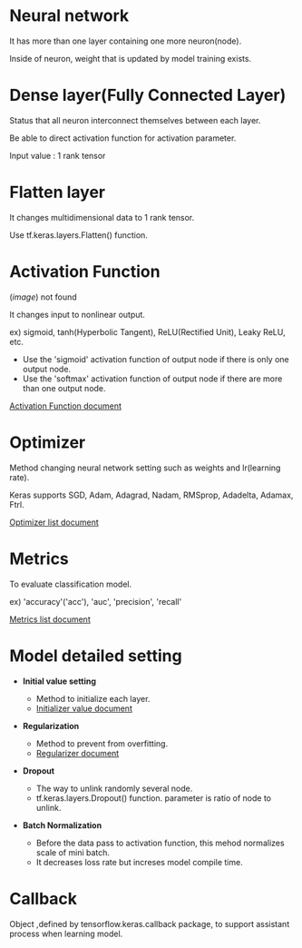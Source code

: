 # Neural network

It has more than one layer containing one more neuron(node).

Inside of neuron, weight that is updated by model training exists.

# Dense layer(Fully Connected Layer)

Status that all neuron interconnect themselves between each layer.

Be able to direct activation function for activation parameter.

Input value : 1 rank tensor

# Flatten layer

It changes multidimensional data to 1 rank tensor.

Use tf.keras.layers.Flatten() function.

# Activation Function

(_image_) not found

It changes input to nonlinear output.

ex) sigmoid, tanh(Hyperbolic Tangent), ReLU(Rectified Unit), Leaky ReLU, etc.
  - Use the 'sigmoid' activation function of output node if there is only one output node.
  - Use the 'softmax' activation function of output node if there are more than one output node.

[Activation Function document](https://www.tensorflow.org/api_docs/python/tf/keras/activations)

# Optimizer

Method changing neural network setting such as weights and lr(learning rate).

Keras supports SGD, Adam, Adagrad, Nadam, RMSprop, Adadelta, Adamax, Ftrl.

[Optimizer list document](https://www.tensorflow.org/api_docs/python/tf/keras/optimizers)

# Metrics

To evaluate classification model.

ex) 'accuracy'('acc'), 'auc', 'precision', 'recall'

[Metrics list document](https://www.tensorflow.org/api_docs/python/tf/keras/metrics)

# Model detailed setting
- __Initial value setting__
  - Method to initialize each layer.
  - [Initializer value document](https://www.tensorflow.org/api_docs/python/tf/keras/initializers)

- __Regularization__
  - Method to prevent from overfitting.
  - [Regularizer document](https://www.tensorflow.org/api_docs/python/tf/keras/regularizers)

- __Dropout__
  - The way to unlink randomly several node.
  - tf.keras.layers.Dropout() function. parameter is ratio of node to unlink.

- __Batch Normalization__
  - Before the data pass to activation function, this mehod normalizes scale of mini batch.
  - It decreases loss rate but increses model compile time.

# Callback

Object ,defined by tensorflow.keras.callback package, to support assistant process when learning model. 
